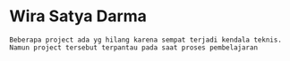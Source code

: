 # Wira Satya Darma 

```
Beberapa project ada yg hilang karena sempat terjadi kendala teknis. Namun project tersebut terpantau pada saat proses pembelajaran
```
